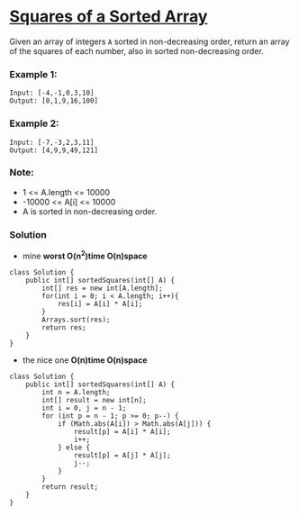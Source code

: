 # [Squares of a Sorted Array](https://leetcode.com/problems/squares-of-a-sorted-array/)

Given an array of integers `A` sorted in non-decreasing order, return an array of the squares of each number, also in sorted non-decreasing order.

### Example 1:
    Input: [-4,-1,0,3,10]
    Output: [0,1,9,16,100]

### Example 2:
    Input: [-7,-3,2,3,11]
    Output: [4,9,9,49,121]
 

### Note:
* 1 <= A.length <= 10000
* -10000 <= A[i] <= 10000
* A is sorted in non-decreasing order.

### Solution

* mine  **worst O(n<sup>2</sup>)time O(n)space**
```
class Solution {
    public int[] sortedSquares(int[] A) {
        int[] res = new int[A.length];
        for(int i = 0; i < A.length; i++){
            res[i] = A[i] * A[i];
        }
        Arrays.sort(res);
        return res;
    }
}
```

* the nice one  **O(n)time O(n)space**
```
class Solution {
    public int[] sortedSquares(int[] A) {
        int n = A.length;
        int[] result = new int[n];
        int i = 0, j = n - 1;
        for (int p = n - 1; p >= 0; p--) {
            if (Math.abs(A[i]) > Math.abs(A[j])) {
                result[p] = A[i] * A[i];
                i++;
            } else {
                result[p] = A[j] * A[j];
                j--;
            }
        }
        return result;
    }
}
```
